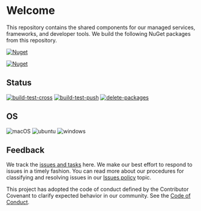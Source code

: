 # Welcome
This repository contains the shared components for our managed services, frameworks, and developer tools. We build the following NuGet packages from this repository.

[![Nuget](https://img.shields.io/nuget/vpre/OneImlx.Shared?label=OneImlx.Shared)](https://www.nuget.org/packages/OneImlx.Shared)

[![Nuget](https://img.shields.io/nuget/vpre/OneImlx.Test?label=OneImlx.Test)](https://www.nuget.org/packages/OneImlx.Test)

## Status
[![build-test-cross](https://github.com/perpetualintelligence/shared/actions/workflows/build-test-cross.yml/badge.svg)](https://github.com/perpetualintelligence/shared/actions/workflows/build-test-cross-manual.yml)
[![build-test-push](https://github.com/perpetualintelligence/shared/actions/workflows/build-test-push.yml/badge.svg)](https://github.com/perpetualintelligence/shared/actions/workflows/build-test-push.yml)
[![delete-packages](https://github.com/perpetualintelligence/shared/actions/workflows/delete-packages.yml/badge.svg)](https://github.com/perpetualintelligence/shared/actions/workflows/delete-packages.yml)

## OS
![macOS](https://img.shields.io/badge/macOS-grey?style=flat-square&logo=macos)
![ubuntu](https://img.shields.io/badge/ubuntu-grey?style=flat-square&logo=ubuntu)
![windows](https://img.shields.io/badge/windows-grey?style=flat-square&logo=windows)

## Feedback
We track the [issues and tasks](https://github.com/perpetualintelligence/shared/issues) here. We make our best effort to respond to issues in a timely fashion. You can read more about our procedures for classifying and resolving issues in our [Issues policy](https://terms.perpetualintelligence.com/articles/issues_policy.html) topic.

This project has adopted the code of conduct defined by the Contributor Covenant to clarify expected behavior in our community.
See the [Code of Conduct](https://terms.perpetualintelligence.com/articles/CODE_OF_CONDUCT.html).
